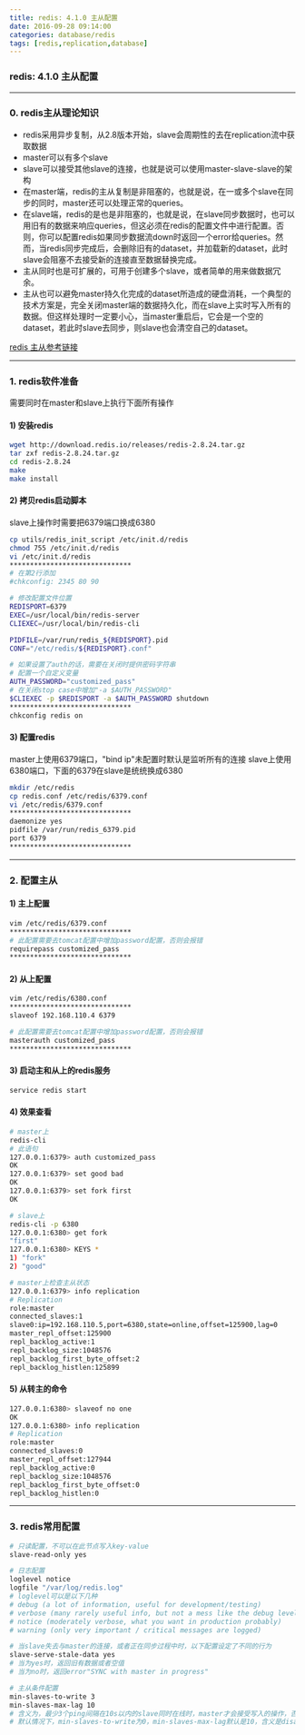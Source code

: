 ```yaml
---
title: redis: 4.1.0 主从配置
date: 2016-09-28 09:14:00
categories: database/redis
tags: [redis,replication,database]
---
```

### redis: 4.1.0 主从配置

---

### 0. redis主从理论知识
- redis采用异步复制，从2.8版本开始，slave会周期性的去在replication流中获取数据
- master可以有多个slave
- slave可以接受其他slave的连接，也就是说可以使用master-slave-slave的架构
- 在master端，redis的主从复制是非阻塞的，也就是说，在一或多个slave在同步的同时，master还可以处理正常的queries。
- 在slave端，redis的是也是非阻塞的，也就是说，在slave同步数据时，也可以用旧有的数据来响应queries，但这必须在redis的配置文件中进行配置。否则，你可以配置redis如果同步数据流down时返回一个error给queries。然而，当redis同步完成后，会删除旧有的dataset，并加载新的dataset，此时slave会阻塞不去接受新的连接直至数据替换完成。
- 主从同时也是可扩展的，可用于创建多个slave，或者简单的用来做数据冗余。
- 主从也可以避免master持久化完成的dataset所造成的硬盘消耗，一个典型的技术方案是，完全关闭master端的数据持久化，而在slave上实时写入所有的数据。但这样处理时一定要小心，当master重启后，它会是一个空的dataset，若此时slave去同步，则slave也会清空自己的dataset。  

[redis 主从参考链接](http://redis.io/topics/replication)

---

### 1. redis软件准备
需要同时在master和slave上执行下面所有操作
#### 1) 安装redis
``` bash
wget http://download.redis.io/releases/redis-2.8.24.tar.gz
tar zxf redis-2.8.24.tar.gz
cd redis-2.8.24
make
make install
```

#### 2) 拷贝redis启动脚本
slave上操作时需要把6379端口换成6380
``` bash
cp utils/redis_init_script /etc/init.d/redis
chmod 755 /etc/init.d/redis
vi /etc/init.d/redis
******************************
# 在第2行添加
#chkconfig: 2345 80 90

# 修改配置文件位置
REDISPORT=6379
EXEC=/usr/local/bin/redis-server
CLIEXEC=/usr/local/bin/redis-cli

PIDFILE=/var/run/redis_${REDISPORT}.pid
CONF="/etc/redis/${REDISPORT}.conf"

# 如果设置了auth的话，需要在关闭时提供密码字符串
# 配置一个自定义变量
AUTH_PASSWORD="customized_pass"
# 在关闭stop case中增加"-a $AUTH_PASSWORD"
$CLIEXEC -p $REDISPORT -a $AUTH_PASSWORD shutdown
******************************
chkconfig redis on
```

#### 3) 配置redis
master上使用6379端口，"bind ip"未配置时默认是监听所有的连接
slave上使用6380端口，下面的6379在slave是统统换成6380
``` bash
mkdir /etc/redis
cp redis.conf /etc/redis/6379.conf
vi /etc/redis/6379.conf
******************************
daemonize yes
pidfile /var/run/redis_6379.pid
port 6379
******************************
```

---

### 2. 配置主从
#### 1) 主上配置
``` bash
vim /etc/redis/6379.conf
******************************
# 此配置需要去tomcat配置中增加password配置，否则会报错
requirepass customized_pass
******************************
```

#### 2) 从上配置
``` bash
vim /etc/redis/6380.conf
******************************
slaveof 192.168.110.4 6379

# 此配置需要去tomcat配置中增加password配置，否则会报错
masterauth customized_pass
******************************
```

#### 3) 启动主和从上的redis服务
``` bash
service redis start
```

#### 4) 效果查看
``` bash
# master上
redis-cli
# 此语句
127.0.0.1:6379> auth customized_pass
OK
127.0.0.1:6379> set good bad
OK
127.0.0.1:6379> set fork first
OK

# slave上
redis-cli -p 6380
127.0.0.1:6380> get fork
"first"
127.0.0.1:6380> KEYS *
1) "fork"
2) "good"

# master上检查主从状态
127.0.0.1:6379> info replication
# Replication
role:master
connected_slaves:1
slave0:ip=192.168.110.5,port=6380,state=online,offset=125900,lag=0
master_repl_offset:125900
repl_backlog_active:1
repl_backlog_size:1048576
repl_backlog_first_byte_offset:2
repl_backlog_histlen:125899
```

#### 5) 从转主的命令
``` bash
127.0.0.1:6380> slaveof no one
OK
127.0.0.1:6380> info replication
# Replication
role:master
connected_slaves:0
master_repl_offset:127944
repl_backlog_active:0
repl_backlog_size:1048576
repl_backlog_first_byte_offset:0
repl_backlog_histlen:0
```

---

### 3. redis常用配置
``` bash
# 只读配置，不可以在此节点写入key-value
slave-read-only yes

# 日志配置
loglevel notice
logfile "/var/log/redis.log"
# loglevel可以是以下几种
# debug (a lot of information, useful for development/testing)
# verbose (many rarely useful info, but not a mess like the debug level)
# notice (moderately verbose, what you want in production probably)
# warning (only very important / critical messages are logged)

# 当slave失去与master的连接，或者正在同步过程中时，以下配置设定了不同的行为
slave-serve-stale-data yes
# 当为yes时，返回旧有数据或者空值
# 当为no时，返回error"SYNC with master in progress"

# 主从条件配置
min-slaves-to-write 3
min-slaves-max-lag 10
# 含义为，最少3个ping间隔在10s以内的slave同时在线时，master才会接受写入的操作，否则则停止接受写入操作。
# 默认情况下，min-slaves-to-write为0，min-slaves-max-lag默认是10，含义是disable此功能
```
